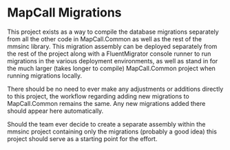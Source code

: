 # MapCall Migrations

This project exists as a way to compile the database migrations separately from all the other code in
MapCall.Common as well as the rest of the mmsinc library.  This migration assembly can be deployed
separately from the rest of the project along with a FluentMigrator console runner to run migrations in the
various deployment environments, as well as stand in for the much larger (takes longer to compile)
MapCall.Common project when running migrations locally.

There should be no need to ever make any adjustments or additions directly to this project, the workflow
regarding adding new migrations to MapCall.Common remains the same.  Any new migrations added there should
appear here automatically.

Should the team ever decide to create a separate assembly within the mmsinc project containing only the
migrations (probably a good idea) this project should serve as a starting point for the effort.